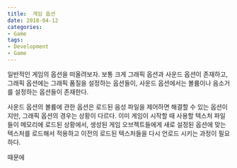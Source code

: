 ```yaml
---
title:  게임 옵션
date: 2018-04-12
categories:
- Game
tags:
- Development
- Game
---
```


 일반적인 게임의 옵션을 떠올려보자. 보통 크게 그래픽 옵션과 사운드 옵션이 존재하고, 그래픽 옵션에는 그래픽 품질을 설정하는 옵션들이, 사운드 옵션에서는 볼륨이나 음소거를 설정하는 옵션들이 존재한다.

 사운드 옵션의 볼륨에 관한 옵션은 로드된 음성 파일을 제어하면 해결할 수 있는 옵션이지만, 그래픽 옵션의 경우는 상황이 다르다. 이미 게임이 시작할 때 사용할 텍스처 파일들이 메모리에 로드된 상황에서, 생성된 게임 오브젝트들에게 새로 설정된 옵션에 맞는 텍스처를 로드해서 적용하고 이전의 로드된 텍스처들을 다시 언로드 시키는 과정이 필요하다.

 때문에 